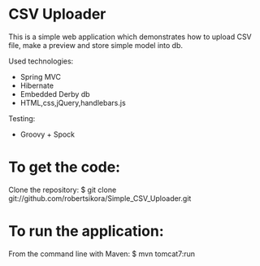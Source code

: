 # CSV Uploader

This is a simple web application which demonstrates how to upload CSV file, make a preview and store simple model into db.

Used technologies:

- Spring MVC
- Hibernate
- Embedded Derby db
- HTML,css,jQuery,handlebars.js

Testing:
- Groovy + Spock

# To get the code:

Clone the repository:
$ git clone git://github.com/robertsikora/Simple_CSV_Uploader.git

# To run the application:

From the command line with Maven:
$ mvn tomcat7:run


